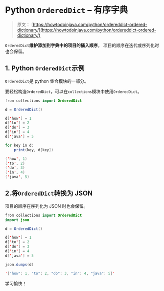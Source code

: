 # Python `OrderedDict` – 有序字典

> 原文： [https://howtodoinjava.com/python/ordereddict-ordered-dictionary/](https://howtodoinjava.com/python/ordereddict-ordered-dictionary/)

`OrderedDict`**维护添加到字典中的项目的插入顺序**。 项目的顺序在迭代或序列化时也会保留。

## 1\. Python `OrderedDict`示例

`OrderedDict`是 python 集合模块的一部分。

要轻松构造`OrderedDict`，可以在`collections`模块中使用`OrderedDict`。

```java
from collections import OrderedDict

d = OrderedDict()

d['how'] = 1
d['to'] = 2
d['do'] = 3
d['in'] = 4
d['java'] = 5

for key in d:
    print(key, d[key])

('how', 1)
('to', 2)
('do', 3)
('in', 4)
('java', 5)

```

## 2.将`OrderedDict`转换为 JSON

项目的顺序在序列化为 JSON 时也会保留。

```java
from collections import OrderedDict
import json

d = OrderedDict()

d['how'] = 1
d['to'] = 2
d['do'] = 3
d['in'] = 4
d['java'] = 5

json.dumps(d)

'{"how": 1, "to": 2, "do": 3, "in": 4, "java": 5}'

```

学习愉快！